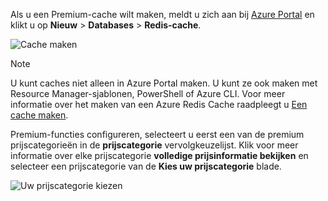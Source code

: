 Als u een Premium-cache wilt maken, meldt u zich aan bij [Azure Portal](https://portal.azure.com) en klikt u op **Nieuw** > **Databases** > **Redis-cache**.

![Cache maken](media/redis-cache-premium-create/redis-cache-new-cache-menu.png)

> [!NOTE]
> U kunt caches niet alleen in Azure Portal maken. U kunt ze ook maken met Resource Manager-sjablonen, PowerShell of Azure CLI. Voor meer informatie over het maken van een Azure Redis Cache raadpleegt u [Een cache maken](../articles/redis-cache/cache-dotnet-how-to-use-azure-redis-cache.md#create-a-cache).
> 
> 

Premium-functies configureren, selecteert u eerst een van de premium prijscategorieën in de **prijscategorie** vervolgkeuzelijst. Klik voor meer informatie over elke prijscategorie **volledige prijsinformatie bekijken** en selecteer een prijscategorie van de **Kies uw prijscategorie** blade.

![Uw prijscategorie kiezen](media/redis-cache-premium-create/redis-cache-premium-pricing-tier.png)


